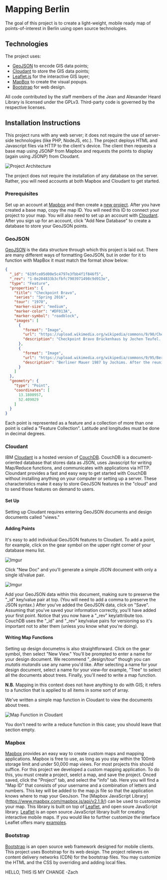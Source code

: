 # Mapping Berlin

The goal of this project is to create a light-weight, mobile ready map of points-of-interest in Berlin using open source technologies.

## Technologies

The project uses:

- [GeoJSON](http://geojson.org/) to encode GIS data points;
- [Cloudant](https://cloudant.com/) to store the GIS data points;
- [Leaflet.js](http://leafletjs.com/) for the interactive GIS layer;
- [MapBox](https://www.mapbox.com/mapbox.js/) to create the visual popups.
- [Bootstrap](http://getbootstrap.com/) for web design.

All code contributed by the staff members of the Jean and Alexander Heard Library is licensed under the GPLv3. Third-party code is governed by the respective licenses.

## Installation Instructions

This project runs with any web server; it does not require the use of  server-side technologies (like PHP, NodeJS, etc.). The project deploys HTML and Javascript files via HTTP to the client's device. The client then requests a base map using JSONP from Mapbox and requests the points to display (again using JSONP) from Cloudant.

![Project Architecture](http://i.imgur.com/zTF3ZiS.png?1)

The project does not require the installation of any database on the server. Rather, you will need accounts at both Mapbox and Cloudant to get started.

### Prerequisites

Set up an account at [Mapbox](https://www.mapbox.com) and then create a [new project](https://www.mapbox.com). After you have created a base map, copy the map ID. You will need this ID to connect your project to your map. You will also need to set up an account with [Cloudant](https://cloudant.com/). After you sign up for an account, click "Add New Database" to create a database to store your GeoJSON points.

### GeoJSON

[GeoJSON](http://geojson.org/) is the data structure through which this project is laid out.  There are many different ways of formatting GeoJSON, but in order for it to function with MapBox it must match the format show below:

```JSON
{
  "_id": "619fce05d00e5c4797e3fbb4f1f846f5",
  "_rev": "1-8e204833b3cfbfc7903971498c9d913e",
  "type": "Feature",
  "properties": {
    "title": "Checkpoint Bravo",
    "series": "Spring 2016",
    "tour": "1970",
    "marker-size": "medium",
    "marker-color": "#DF013A",
    "marker-symbol": "roadblock",
    "images": [
      {
        "format": "Image",
        "url": "https://upload.wikimedia.org/wikipedia/commons/9/90/Checkpoint_Bravo_Br%C3%BCckenhaus.jpg",
        "description": "Checkpoint Bravo Brückenhaus by Jochen Teufel. Checkpoint Bravo was, although less famous than Checkpoint Charlie, one of the most important and busy checkpoints from East and West Germany."
      },
      {
        "format": "Image",
        "url": "https://upload.wikimedia.org/wikipedia/commons/9/95/Berliner_Mauer_1987_00010033.jpg",
        "description": "Berliner Mauer 1987 by Jochims. After the reunitification process, the checkpoint fell into dispair. Eventually, it was transformed into Europarc Dreilinden, a park. However, the old guard tower still remains standing as a symbol of the checkpoint."
      }
    ]
  },
  "geometry": {
    "type": "Point",
    "coordinates": [
      13.1800957,
      52.409029
    ]
  }
}
```

Each point is represented as a feature and a collection of more than one point is called a "Feature Collection".  Latitude and longitudes must be done in decimal degrees.

### Cloudant

IBM [Cloudant](https://cloudant.com/) is a hosted version of [CouchDB](http://couchdb.apache.org/). CouchDB is a document-oriented database that stores data as JSON, uses Javascript for writing Map/Reduce functions, and communicates with applications via HTTP. Cloundant provides a fast and easy way to get started with CouchDB without installing anything on your computer or setting up a server. These characteristics make it easy to store GeoJSON features in the "cloud" and to send those features on demand to users.

#### Set Up

Setting up Cloudant requires entering GeoJSON documents and design documents called "views."

#### Adding Points

It's easy to add individual GeoJSON features to Cloudant. To add a point, for example, click on the gear symbol on the upper right corner of your database menu list.

![Imgur](http://i.imgur.com/97zfC2n.png)

Click "New Doc" and you'll generate a simple JSON document with only a single id/value pair.

![Imgur](http://i.imgur.com/fE1KDlA.png)

Add your GeoJSON data within this document, making sure to preserve the "_id" key/value pair at top. (You will need to add a comma to preserve the JSON syntax.) After you've added the GeoJSON data, click on "Save". Assuming that you've saved your information correctly, you'll have added your first point. Notice that you now have a "_rev" key/attribute too. CouchDB uses the "_id" and "_rev" key/value pairs for versioning so it's important not to alter them (unless you know what you're doing).

#### Writing Map Functions

Setting up design documetns is also straightforward. Click on the gear symbol, then select "New View." You'll be prompted to enter a name for your design document. We recommend "_design/tour" though you can *mutatis mutandis* use any name you'd like. After selecting a name for your design document, select a name for your view–for example, "Tree" to select all the documents about trees. Finally, you'll need to write a map function.

**N.B.** Mapping in this context does not have anything to do with GIS; it refers to a function that is applied to all items in some sort of array.

We've written a simple map function in Cloudant to view the documents about trees.

![Map Function in Cloudant](http://i.imgur.com/qIFmrsP.png)

You don't need to write a reduce function in this case; you should leave that section empty.

### Mapbox

[Mapbox](https://www.mapbox.com) provides an easy way to create custom maps and mapping applications.  Mapbox is free to use, as long as you stay within the 100mb storage limit and under 50,000 map views.  For most projects this should suffice.  For this project we developed a custom mapping application.  To do this, you must create a project, seelct a map, and save the project.  Onced saved, click the "Project" tab, and select the "info" tab.  Here you will find a "Map ID" that consists of your username and a combination of letters and numbers.  This key will be added to the map.js file so that the application knows where to map your GeoJson.  The [Mapbox JavaScript Library] (https://www.mapbox.com/mapbox.js/api/v2.1.9/) can be used to customize your map.  This library is built on top of [Leaflet](http://leafletjs.com/), and open soure JavaScript library.  [Leaflet](http://leafletjs.com/) is an open source JavaScript library built for creating interactive mobile maps.  If you would like to further customize the interface Leaflet offers many [examples](http://leafletjs.com/reference.html).

### Bootstrap

[Bootstrap](http://getbootstrap.com/) is an open source web framework designed for mobile clients. This project uses Bootstrap for its web design. The project relieves on content delivery networks (CDN) for the bootstrap files. You may customize the HTML and the CSS by overriding and adding local files.

HELLO, THIS IS MY CHANGE -Zach
